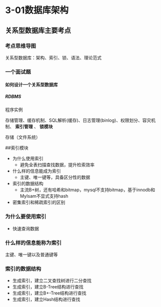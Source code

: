 # 3-01数据库架构

## 关系型数据库主要考点

### 考点思维导图

关系型数据库：架构、索引、锁、语法、理论范式

### 一个面试题

#### 如何设计一个关系型数据库

##### RDBMS

程序实例

存储管理、缓存机制、SQL解析(缓存)、日志管理(binlog)、权限划分、容灾机制、 **索引管理** 、 **锁模块**

存储（文件系统）

##索引模块

- 为什么使用索引
    - 避免全表扫描查找数据，提升检索效率
- 什么样的信息能成为索引
    - 主键、唯一键等，具备区分性的数据
- 索引的数据结构
    - 主流B+树，还有哈希和bitmap，mysql不支持bitmap，基于innodb和MyIsam不显式支持hash
- 密集索引和稀疏索引的区别

### 为什么要使用索引

- 快速查询数据

### 什么样的信息能称为索引

主键、唯一键以及普通键等

### 索引的数据结构

- 生成索引，建立二叉查找树进行二分查找
- 生成索引，建立B-Tree结构进行查找
- 生成索引，建立B+-Tree结构进行查找
- 生成索引，建立Hash结构进行查找


